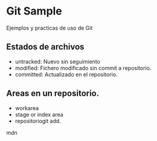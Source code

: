 # Git Sample

Ejemplos y practicas de uso de Git

## Estados de archivos

- untracked: Nuevo sin seguimiento
- modified: Fichero modificado sin commit a repositorio.
- committed: Actualizado en el repositorio.

## Areas en un repositorio.

- workarea
- stage or index area
- repositoriogit add.

mdn